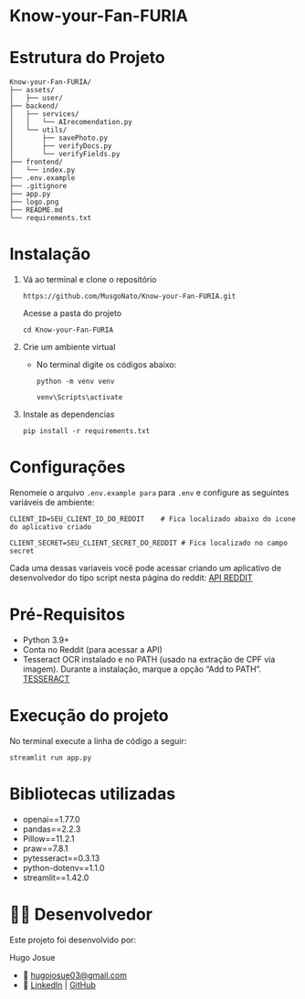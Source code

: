# Know-your-Fan-FURIA

# Estrutura do Projeto
```
Know-your-Fan-FURIA/
├── assets/
│   ├── user/
├── backend/
│   ├── services/
│   │   └── AIrecomendation.py
│   └── utils/
│       ├── savePhoto.py
│       ├── verifyDocs.py
│       └── verifyFields.py
├── frontend/
│   └── index.py
├── .env.example
├── .gitignore
├── app.py
├── logo.png
├── README.md
└── requirements.txt 
```

# Instalação
1. Vá ao terminal e clone o repositório
    ```
    https://github.com/MusgoNato/Know-your-Fan-FURIA.git
    ``` 
    Acesse a pasta do projeto
    ```
    cd Know-your-Fan-FURIA
    ```
2. Crie um ambiente virtual
    
    - No terminal digite os códigos abaixo:
        
        ```
        python -m venv venv
        ```
        ```
        venv\Scripts\activate
        ```
3. Instale as dependencias
    ```
    pip install -r requirements.txt
    ```

# Configurações
Renomeie o arquivo `.env.example para` para `.env` e configure as seguintes variáveis de ambiente:
```
CLIENT_ID=SEU_CLIENT_ID_DO_REDDIT    # Fica localizado abaixo do icone do aplicativo criado

CLIENT_SECRET=SEU_CLIENT_SECRET_DO_REDDIT # Fica localizado no campo secret
```

Cada uma dessas variaveis você pode acessar criando um aplicativo de desenvolvedor do tipo script nesta página do reddit: [API REDDIT](https://www.reddit.com/prefs/apps)

# Pré-Requisitos
- Python 3.9+
- Conta no Reddit (para acessar a API)
- Tesseract OCR instalado e no PATH (usado na extração de CPF via imagem). Durante a instalação, marque a opção “Add to PATH”. [TESSERACT](https://tesseract-ocr.github.io/tessdoc/Downloads.html)

# Execução do projeto
No terminal execute a linha de código a seguir:
```
streamlit run app.py
```

# Bibliotecas utilizadas
- openai==1.77.0
- pandas==2.2.3
- Pillow==11.2.1
- praw==7.8.1
- pytesseract==0.3.13
- python-dotenv==1.1.0
- streamlit==1.42.0


# 👨‍💻 Desenvolvedor

Este projeto foi desenvolvido por:

Hugo Josue
- 📧 hugojosue03@gmail.com
- 🔗 [LinkedIn](www.linkedin.com/in/hugo-josue-25246525b) | [GitHub](https://github.com/MusgoNato)